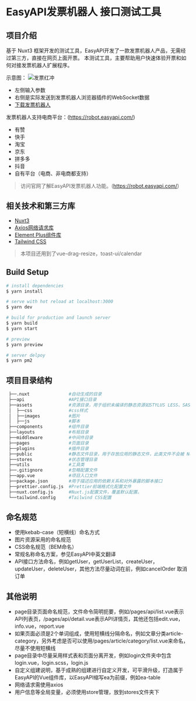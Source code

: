 # EasyAPI发票机器人 接口测试工具

## 项目介绍

基于 Nuxt3 框架开发的测试工具，EasyAPI开发了一款发票机器人产品，无需经过第三方，直接在网页上面开票。 本测试工具，主要帮助用户快速体验开票和如何对接发票机器人扩展程序。

示意图：
![发票红冲](https://qiniu.easyapi.com/fapiao-tool-red.png)


- 左侧输入参数
- 右侧是实际发送到发票机器人浏览器插件的WebSocket数据
- [下载发票机器人](https://robot.easyapi.com/)

发票机器人支持电商平台：(https://robot.easyapi.com/)

- 有赞
- 快手
- 淘宝
- 京东
- 拼多多
- 抖音
- 自有平台（电商、非电商都支持）

> 访问官网了解EasyAPI发票机器人功能。(https://robot.easyapi.com/)

## 相关技术和第三方库

* [Nuxt3](https://nuxtjs.org/)
* [Axios网络请求库](https://axios-http.com/zh/)
* [Element Plus组件库](https://element-plus.gitee.io/zh-CN/)
* [Tailwind CSS](https://www.tailwindcss.cn/)

> 本项目还用到了vue-drag-resize，toast-ui/calendar

## Build Setup

``` bash
# install dependencies
$ yarn install

# serve with hot reload at localhost:3000
$ yarn dev

# build for production and launch server
$ yarn build
$ yarn start

# preview
$ yarn preview

# server delpoy
$ yarn pm2
```

## 项目目录结构

``` bash
 ├──.nuxt               #自动生成的目录
 ├──api                 #API接口目录
 ├──assets              #资源目录，用于组织未编译的静态资源如STYLUS LESS、SASS 或 JavaScript
 │  ├──css              #css样式
 │  ├──images           #图片
 │  ├──js               #脚本
 ├──components          #组件目录
 ├──layouts             #布局目录
 ├──middleware          #中间件目录
 ├──pages               #页面目录
 ├──plugins             #插件目录
 ├──public              #静态文件目录，用于存放应用的静态文件，此类文件不会被 Nuxt.js 调用 Webpack 进行构建编译处理
 ├──stores              #状态管理目录
 ├──utils               #工具类
 ├──.gitignore          #忽略配置文件
 ├──app.vue             #项目入口文件
 ├──package.json        #用于描述应用的依赖关系和对外暴露的脚本接口
 ├──prettier.config.js  #Prettier前端格式化配置文件
 ├──nuxt.config.js      #Nuxt.js配置文件，覆盖默认配置。
 └──tailwind.config     #Tailwind CSS配置
```

## 命名规范

* 使用kebab-case（短横线）命名方式
* 图片资源采用的命名规范
* CSS命名规范（BEM命名）
* 常规名称命名方案，参见EasyAPI中英文翻译
* API接口方法命名，例如getUser，getUserList，createUser，updateUser，deleteUser，其他方法尽量动词在前，例如cancelOrder 取消订单

## 其他说明

* page目录页面命名规范，文件命令简明扼要，例如/pages/api/list.vue表示API列表页，/pages/api/detail.vue表示API详情页，其他还包括edit.vue，info.vue，report.vue
* 如果页面必须是2个单词组成，使用短横线分隔命名，例如文章分类article-category，另外考虑是否可以使用/pages/article/category/list.vue来命名，尽量不使用短横线
* page目录中尽量采用样式表和页面分离开发，例如login文件夹中包含login.vue，login.scss，login.js
* 自定义组建说明，基于成熟的组建进行自定义开发，可平滑升级，打造属于EasyAPI的Vue组件库，以EasyAPI缩写ea为前缀，例如ea-table
* 网络请求需使用axios
* 用户信息等全局变量，必须使用store管理，放到stores文件夹下
